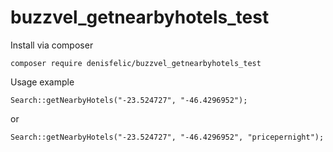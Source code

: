 # buzzvel_getnearbyhotels_test

Install via composer
```
composer require denisfelic/buzzvel_getnearbyhotels_test
```

Usage example

```
Search::getNearbyHotels("-23.524727", "-46.4296952");
```
or 
```
Search::getNearbyHotels("-23.524727", "-46.4296952", "pricepernight");
```
